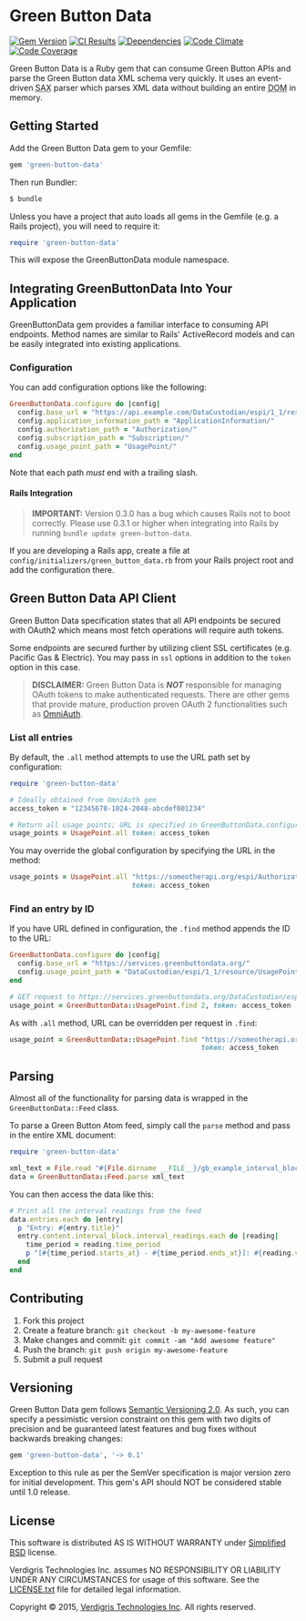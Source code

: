 # Green Button Data

[![Gem Version](https://img.shields.io/gem/v/green-button-data.svg)](https://rubygems.org/gems/green-button-data)
[![CI Results](https://img.shields.io/circleci/project/VerdigrisTech/green-button-data.svg)](https://circleci.com/gh/VerdigrisTech/green-button-data)
[![Dependencies](https://img.shields.io/gemnasium/VerdigrisTech/green-button-data.svg)](https://gemnasium.com/VerdigrisTech/green-button-data)
[![Code Climate](https://img.shields.io/codeclimate/github/VerdigrisTech/green-button-data.svg)](https://codeclimate.com/github/VerdigrisTech/green-button-data)
[![Code Coverage](https://img.shields.io/codecov/c/github/VerdigrisTech/green-button-data.svg)](https://codecov.io/github/VerdigrisTech/green-button-data)

Green Button Data is a Ruby gem that can consume Green Button APIs and parse
the Green Button data XML schema very quickly. It uses an event-driven
<abbr title="Simple API for XML">SAX</abbr> parser which parses XML data without
building an entire <abbr title="Document Object Model">DOM</abbr> in memory.

## Getting Started

Add the Green Button Data gem to your Gemfile:

```ruby
gem 'green-button-data'
```

Then run Bundler:

```bash
$ bundle
```

Unless you have a project that auto loads all gems in the Gemfile (e.g. a Rails
project), you will need to require it:

```ruby
require 'green-button-data'
```

This will expose the GreenButtonData module namespace.

## Integrating GreenButtonData Into Your Application

GreenButtonData gem provides a familiar interface to consuming API endpoints.
Method names are similar to Rails' ActiveRecord models and can be easily
integrated into existing applications.

### Configuration

You can add configuration options like the following:

```ruby
GreenButtonData.configure do |config|
  config.base_url = "https://api.example.com/DataCustodian/espi/1_1/resource/"
  config.application_information_path = "ApplicationInformation/"
  config.authorization_path = "Authorization/"
  config.subscription_path = "Subscription/"
  config.usage_point_path = "UsagePoint/"
end
```

Note that each path _must_ end with a trailing slash.

#### Rails Integration

> **IMPORTANT:** Version 0.3.0 has a bug which causes Rails not to boot
correctly. Please use 0.3.1 or higher when integrating into Rails by
running `bundle update green-button-data`.

If you are developing a Rails app, create a file at
`config/initializers/green_button_data.rb` from your Rails project root and
add the configuration there.

## Green Button Data API Client

Green Button Data specification states that all API endpoints be secured with
OAuth2 which means most fetch operations will require auth tokens.

Some endpoints are secured further by utilizing client SSL certificates (e.g.
Pacific Gas & Electric). You may pass in `ssl` options in addition to
the `token` option in this case.

> **DISCLAIMER:** Green Button Data is **_NOT_** responsible for managing OAuth
tokens to make authenticated requests. There are other gems that provide mature,
production proven OAuth 2 functionalities such as [OmniAuth](https://github.com/intridea/omniauth).

### List all entries

By default, the `.all` method attempts to use the URL path set by configuration:

```ruby
require 'green-button-data'

# Ideally obtained from OmniAuth gem
access_token = "12345678-1024-2048-abcdef001234"

# Return all usage points; URL is specified in GreenButtonData.configuration.usage_point_url
usage_points = UsagePoint.all token: access_token
```

You may override the global configuration by specifying the URL in the method:

```ruby
usage_points = UsagePoint.all "https://someotherapi.org/espi/Authorization",
                              token: access_token
```

### Find an entry by ID

If you have URL defined in configuration, the `.find` method appends the ID to
the URL:

```ruby
GreenButtonData.configure do |config|
  config.base_url = "https://services.greenbuttondata.org/"
  config.usage_point_path = "DataCustodian/espi/1_1/resource/UsagePoint/"
end

# GET request to https://services.greenbuttondata.org/DataCustodian/espi/1_1/resource/UsagePoint/2
usage_point = GreenButtonData::UsagePoint.find 2, token: access_token
```

As with `.all` method, URL can be overridden per request in `.find`:

```ruby
usage_point = GreenButtonData::UsagePoint.find "https://someotherapi.org/espi/UsagePoint/1",
                                               token: access_token
```

## Parsing

Almost all of the functionality for parsing data is wrapped in the
`GreenButtonData::Feed` class.

To parse a Green Button Atom feed, simply call the `parse` method and pass in
the entire XML document:

```ruby
require 'green-button-data'

xml_text = File.read "#{File.dirname __FILE__}/gb_example_interval_block.xml"
data = GreenButtonData::Feed.parse xml_text
```

You can then access the data like this:

```ruby
# Print all the interval readings from the feed
data.entries.each do |entry|
  p "Entry: #{entry.title}"
  entry.content.interval_block.interval_readings.each do |reading|
    time_period = reading.time_period
    p "[#{time_period.starts_at} - #{time_period.ends_at}]: #{reading.value}"
  end
end
```

## Contributing

1. Fork this project
2. Create a feature branch: `git checkout -b my-awesome-feature`
3. Make changes and commit: `git commit -am "Add awesome feature"`
4. Push the branch: `git push origin my-awesome-feature`
5. Submit a pull request

## Versioning

Green Button Data gem follows [Semantic Versioning 2.0](http://semver.org/). As
such, you can specify a pessimistic version constraint on this gem with two
digits of precision and be guaranteed latest features and bug fixes without
backwards breaking changes:

```ruby
gem 'green-button-data', '~> 0.1'
```

Exception to this rule as per the SemVer specification is major version zero for
initial development. This gem's API should NOT be considered stable until 1.0
release.

## License

This software is distributed AS IS WITHOUT WARRANTY under [Simplified BSD](https://raw.githubusercontent.com/VerdigrisTech/green-button-data/master/LICENSE.txt)
license.

Verdigris Technologies Inc. assumes NO RESPONSIBILITY OR LIABILITY
UNDER ANY CIRCUMSTANCES for usage of this software. See the [LICENSE.txt](https://raw.githubusercontent.com/VerdigrisTech/green-button-data/master/LICENSE.txt)
file for detailed legal information.

Copyright © 2015, [Verdigris Technologies Inc](http://verdigris.co). All rights reserved.

